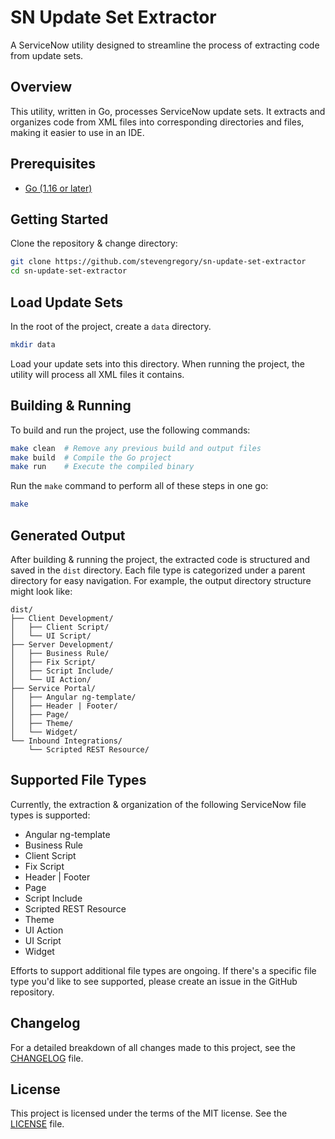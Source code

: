 # SN Update Set Extractor

A ServiceNow utility designed to streamline the process of extracting code from update sets.

## Overview

This utility, written in Go, processes ServiceNow update sets. It extracts and organizes code from XML files into corresponding directories and files, making it easier to use in an IDE.

## Prerequisites

- [Go (1.16 or later)](https://go.dev/doc/install)

## Getting Started

Clone the repository & change directory:

```sh
git clone https://github.com/stevengregory/sn-update-set-extractor
cd sn-update-set-extractor
```

## Load Update Sets

In the root of the project, create a `data` directory.

```sh
mkdir data
```

Load your update sets into this directory. When running the project, the utility will process all XML files it contains.

## Building & Running

To build and run the project, use the following commands:

```sh
make clean  # Remove any previous build and output files
make build  # Compile the Go project
make run    # Execute the compiled binary
```

Run the `make` command to perform all of these steps in one go:

```sh
make
```

## Generated Output

After building & running the project, the extracted code is structured and saved in the `dist` directory. Each file type is categorized under a parent directory for easy navigation. For example, the output directory structure might look like:

```
dist/
├── Client Development/
│   ├── Client Script/
│   └── UI Script/
├── Server Development/
│   ├── Business Rule/
│   ├── Fix Script/
│   ├── Script Include/
│   └── UI Action/
├── Service Portal/
│   ├── Angular ng-template/
│   ├── Header | Footer/
│   ├── Page/
│   ├── Theme/
│   └── Widget/
└── Inbound Integrations/
    └── Scripted REST Resource/
```

## Supported File Types

Currently, the extraction & organization of the following ServiceNow file types is supported:

- Angular ng-template
- Business Rule
- Client Script
- Fix Script
- Header | Footer
- Page
- Script Include
- Scripted REST Resource
- Theme
- UI Action
- UI Script
- Widget

Efforts to support additional file types are ongoing. If there's a specific file type you'd like to see supported, please create an issue in the GitHub repository.

## Changelog

For a detailed breakdown of all changes made to this project, see the [CHANGELOG](CHANGELOG.md) file.

## License

This project is licensed under the terms of the MIT license. See the [LICENSE](LICENSE) file.
